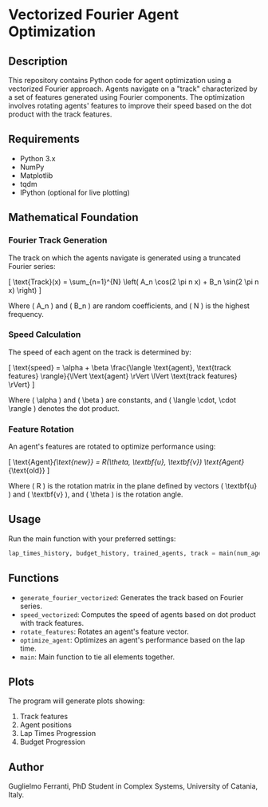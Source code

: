 
# Vectorized Fourier Agent Optimization

## Description

This repository contains Python code for agent optimization using a vectorized Fourier approach. Agents navigate on a "track" characterized by a set of features generated using Fourier components. The optimization involves rotating agents' features to improve their speed based on the dot product with the track features.

## Requirements

- Python 3.x
- NumPy
- Matplotlib
- tqdm
- IPython (optional for live plotting)

## Mathematical Foundation

### Fourier Track Generation

The track on which the agents navigate is generated using a truncated Fourier series:

\[
\text{Track}(x) = \sum_{n=1}^{N} \left( A_n \cos(2 \pi n x) + B_n \sin(2 \pi n x) \right)
\]

Where \( A_n \) and \( B_n \) are random coefficients, and \( N \) is the highest frequency.

### Speed Calculation

The speed of each agent on the track is determined by:

\[
\text{speed} = \alpha + \beta \frac{\langle \text{agent}, \text{track features} \rangle}{\lVert \text{agent} \rVert \lVert \text{track features} \rVert}
\]

Where \( \alpha \) and \( \beta \) are constants, and \( \langle \cdot, \cdot \rangle \) denotes the dot product.

### Feature Rotation

An agent's features are rotated to optimize performance using:

\[
\text{Agent}_{\text{new}} = R(\theta, \textbf{u}, \textbf{v}) \text{Agent}_{\text{old}}
\]

Where \( R \) is the rotation matrix in the plane defined by vectors \( \textbf{u} \) and \( \textbf{v} \), and \( \theta \) is the rotation angle.

## Usage

Run the main function with your preferred settings:

```python
lap_times_history, budget_history, trained_agents, track = main(num_agents=10, num_laps=2000, initial_budget=200.0, live_plotting=False, dt=0.1)
```

## Functions

- `generate_fourier_vectorized`: Generates the track based on Fourier series.
- `speed_vectorized`: Computes the speed of agents based on dot product with track features.
- `rotate_features`: Rotates an agent's feature vector.
- `optimize_agent`: Optimizes an agent's performance based on the lap time.
- `main`: Main function to tie all elements together.

## Plots

The program will generate plots showing:

1. Track features
2. Agent positions
3. Lap Times Progression
4. Budget Progression

## Author

Guglielmo Ferranti, PhD Student in Complex Systems, University of Catania, Italy.
